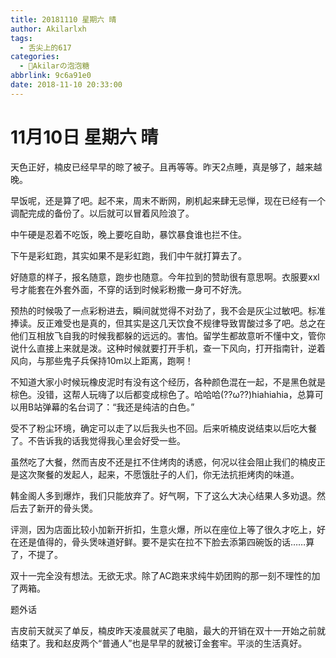 ```yaml
---
title: 20181110 星期六 晴
author: Akilarlxh
tags:
  - 舌尖上的617
categories:
  - 🍬Akilarの泡泡糖
abbrlink: 9c6a91e0
date: 2018-11-10 20:33:00
---
```

# 11月10日 星期六 晴

天色正好，楠皮已经早早的晾了被子。且再等等。昨天2点睡，真是够了，越来越晚。

早饭呢，还是算了吧。起不来，周末不断网，刷机起来肆无忌惮，现在已经有一个调配完成的备份了。以后就可以冒着风险浪了。

中午硬是忍着不吃饭，晚上要吃自助，暴饮暴食谁也拦不住。

下午是彩虹跑，其实如果不是彩虹跑，我们中午就打算去了。

好随意的样子，报名随意，跑步也随意。今年拉到的赞助很有意思啊。衣服要xxl号才能套在外套外面，不穿的话到时候彩粉撒一身可不好洗。

预热的时候吸了一点彩粉进去，瞬间就觉得不对劲了，我不会是灰尘过敏吧。标准捧读。反正难受也是真的，但其实是这几天饮食不规律导致胃酸过多了吧。总之在他们互相放飞自我的时候我都躲的远远的。害怕。留学生都故意听不懂中文，管你说什么直接上来就是泼。这种时候就要打开手机，查一下风向，打开指南针，逆着风向，与那些鬼子兵保持10m以上距离，跑啊！

不知道大家小时候玩橡皮泥时有没有这个经历，各种颜色混在一起，不是黑色就是棕色。没错，这帮人玩嗨了以后都变成棕色了。哈哈哈(??ω??)hiahiahia，总算可以用B站弹幕的名台词了：“我还是纯洁的白色。”

受不了粉尘环境，确定可以走了以后我头也不回。后来听楠皮说结束以后吃大餐了。不告诉我的话我觉得我心里会好受一些。

虽然吃了大餐，然而吉皮不还是扛不住烤肉的诱惑，何况以往会阻止我们的楠皮正是这次聚餐的发起人，起来，不愿饿肚子的人们，你无法抗拒烤肉的味道。

韩金阁人多到爆炸，我们只能放弃了。好气啊，下了这么大决心结果人多劝退。然后去了新开的骨头煲。

评测，因为店面比较小加新开折扣，生意火爆，所以在座位上等了很久才吃上，好在还是值得的，骨头煲味道好鲜。要不是实在拉不下脸去添第四碗饭的话……算了，不提了。

双十一完全没有想法。无欲无求。除了AC跑来求纯牛奶团购的那一刻不理性的加了两箱。

题外话

吉皮前天就买了单反，楠皮昨天凌晨就买了电脑，最大的开销在双十一开始之前就结束了。我和赵皮两个“普通人”也是早早的就被订金套牢。平淡的生活真好。